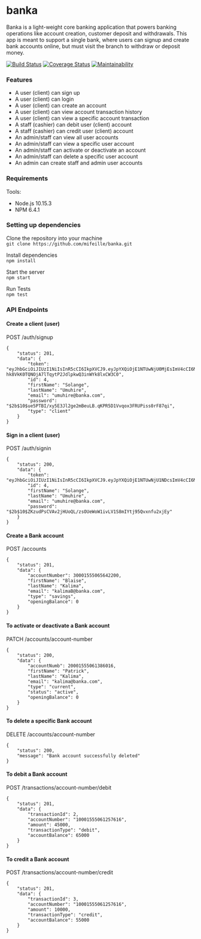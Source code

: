 # banka

Banka is a light-weight core banking application that powers banking operations like account creation, customer deposit and withdrawals. This app is meant to support a single bank, where users can signup and create bank accounts online, but must visit the branch to withdraw or deposit money.

[![Build Status](https://travis-ci.org/mifeille/banka.svg?branch=develop)](https://travis-ci.org/mifeille/banka)  [![Coverage Status](https://coveralls.io/repos/github/mifeille/banka/badge.svg?branch=develop)](https://coveralls.io/github/mifeille/banka?branch=develop)  [![Maintainability](https://api.codeclimate.com/v1/badges/6f9d176365640932903b/maintainability)](https://codeclimate.com/github/mifeille/banka/maintainability)


### Features

* A user (client) can sign up 
* A user (client) can login
* A user (client) can create an account
* A user (client) can view account transaction history
* A user (client) can view a specific account transaction
* A staff (cashier) can debit user (client) account
* A staff (cashier) can credit user (client) account
* An admin/staff can view all user accounts
* An admin/staff can view a specific user account
* An admin/staff can activate or deactivate an account
* An admin/staff can delete a specific user account
* An admin can create staff and admin user accounts

### Requirements

Tools:
* Node.js 10.15.3
* NPM 6.4.1

### Setting up dependencies

Clone the repository into your machine  
`git clone https://github.com/mifeille/banka.git`

Install dependencies  
`npm install`

Start the server  
`npm start`

Run Tests  
`npm test`

### API Endpoints

#### Create a client (user) 

POST /auth/signup

```
{
    "status": 201,
    "data": {
        "token": "eyJhbGciOiJIUzI1NiIsInR5cCI6IkpXVCJ9.eyJpYXQiOjE1NTUwNjU0MjEsImV4cCI6MTU1NTE1MTgyMX0.-hk8VkK0TQNOjA7lTqytP2JdlpkwQ3inWYk8lxCW3C0",
        "id": 4,
        "firstName": "Solange",
        "lastName": "Umuhire",
        "email": "umuhire@banka.com",
        "password": "$2b$10$ue5PTBI/xy5E3Jl2ge2mBeuLB.qKPR5D1Vvqox3FRUPiss0rF87qi",
        "type": "client"
    }
}
```

#### Sign in a client (user)

POST /auth/signin

```
{
    "status": 200,
    "data": {
        "token": "eyJhbGciOiJIUzI1NiIsInR5cCI6IkpXVCJ9.eyJpYXQiOjE1NTUwNjU1NDcsImV4cCI6MTU1NTE1MTk0N30.wwKcHj3ye5xIazSqRxlOC8CD4RHpuqkipXIQxOvr0zA",
        "id": 4,
        "firstName": "Solange",
        "lastName": "Umuhire",
        "email": "umuhire@banka.com",
        "password": "$2b$10$ZKzudPsCVAv2jHUoQL/zsOUeWoW1ivLV1S8mIYtj95Qvxnfu2xjEy"
    }
}
```

#### Create a Bank account

POST /accounts

```
{
    "status": 201,
    "data": {
        "accountNumber": 30001555065642200,
        "firstName": "Blaise",
        "lastName": "Kalima",
        "email": "kalimaB@banka.com",
        "type": "savings",
        "openingBalance": 0
    }
}
```

#### To activate or deactivate a Bank account

PATCH /accounts/account-number

```
{
    "status": 200,
    "data": {
        "accountNumb": 20001555061386016,
        "firstName": "Patrick",
        "lastName": "Kalima",
        "email": "kalima@banka.com",
        "type": "current",
        "status": "active",
        "openingBalance": 0
    }
}
```

#### To delete a specific Bank account

DELETE /accounts/account-number

```
{
    "status": 200,
    "message": "Bank account successfully deleted"
}
```

#### To debit a Bank account

POST /transactions/account-number/debit

```
{
    "status": 201,
    "data": {
        "transactionId": 2,
        "accountNumber": "10001555061257616",
        "amount": 45000,
        "transactionType": "debit",
        "accountBalance": 65000
    }
}
```


#### To credit a Bank account

POST /transactions/account-number/credit

```
{
    "status": 201,
    "data": {
        "transactionId": 3,
        "accountNumber": "10001555061257616",
        "amount": 10000,
        "transactionType": "credit",
        "accountBalance": 55000
    }
}
```
